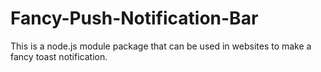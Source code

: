 # Fancy-Push-Notification-Bar
This is a node.js module package that can be used in websites to make a fancy toast notification.
 
